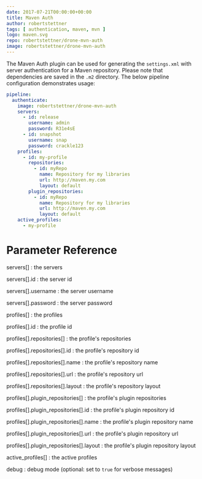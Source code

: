 ```yaml
---
date: 2017-07-21T00:00:00+00:00
title: Maven Auth
author: robertstettner
tags: [ authentication, maven, mvn ]
logo: maven.svg
repo: robertstettner/drone-mvn-auth
image: robertstettner/drone-mvn-auth
---
```

The Maven Auth plugin can be used for generating the `settings.xml` with server authentication for a Maven repository. Please note that dependencies are saved in the `.m2` directory. The below pipeline configuration demonstrates usage: 

```yaml
pipeline:
  authenticate:
    image: robertstettner/drone-mvn-auth
    servers:
      - id: release
        username: admin
        password: R31e4sE
      - id: snapshot
        username: snap
        password: crackle123
    profiles:
      - id: my-profile
        repositories:
          - id: myRepo
            name: Repository for my libraries
            url: http://maven.my.com
            layout: default
        plugin_repositories:
          - id: myRepo
            name: Repository for my libraries
            url: http://maven.my.com
            layout: default
    active_profiles:
      - my-profile
```

# Parameter Reference

servers[]
: the servers

servers[].id
: the server id

servers[].username
: the server username

servers[].password
: the server password

profiles[]
: the profiles

profiles[].id
: the profile id

profiles[].repositories[]
: the profile's repositories

profiles[].repositories[].id
: the profile's repository id

profiles[].repositories[].name
: the profile's repository name

profiles[].repositories[].url
: the profile's repository url

profiles[].repositories[].layout
: the profile's repository layout

profiles[].plugin_repositories[]
: the profile's plugin repositories

profiles[].plugin_repositories[].id
: the profile's plugin repository id

profiles[].plugin_repositories[].name
: the profile's plugin repository name

profiles[].plugin_repositories[].url
: the profile's plugin repository url

profiles[].plugin_repositories[].layout
: the profile's plugin repository layout

active_profiles[]
: the active profiles

debug
: debug mode (optional: set to `true` for verbose messages)
